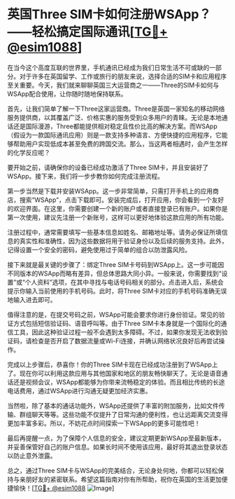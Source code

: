 # 英国Three SIM卡如何注册WSApp？——轻松搞定国际通讯[[TG💪+ @esim1088](https://t.me/s/esim1088)]

在当今这个高度互联的世界里，手机通讯已经成为我们日常生活不可或缺的一部分。对于许多在英国留学、工作或旅行的朋友来说，选择合适的SIM卡和应用程序至关重要。今天，我们就来聊聊英国三大运营商之一——Three的SIM卡如何与WSApp配合使用，让你随时随地保持联系。

首先，让我们简单了解一下Three这家运营商。Three是英国一家知名的移动网络服务提供商，以其覆盖广泛、价格实惠的服务受到众多用户的青睐。无论是本地通话还是国际漫游，Three都能提供相对稳定且性价比高的解决方案。而WSApp（假设为一款国际通讯应用）则是一款支持多种语言、方便快捷的应用程序，它能够帮助用户实现低成本甚至免费的跨国交流。那么，当这两者相遇时，会产生怎样的化学反应呢？

要开始之前，请确保你的设备已经成功激活了Three SIM卡，并且安装好了WSApp。接下来，我们将一步步教你如何完成注册流程。

第一步当然是下载并安装WSApp。这一步非常简单，只需打开手机上的应用商店，搜索“WSApp”，点击下载即可。安装完成后，打开应用，你会看到一个友好的欢迎界面。在这里，你需要创建一个新的账户或者直接登录已有账户。如果你是第一次使用，建议先注册一个新账号，这样可以更好地体验这款应用的所有功能。

注册过程中，通常需要填写一些基本信息如姓名、邮箱地址等。请务必保证所填信息的真实性和准确性，因为这些数据将用于验证身份以及后续的服务支持。此外，记得设置一个安全的密码，避免使用过于简单的组合以防泄露风险。

接下来就是最关键的步骤了：绑定Three SIM卡号码到WSApp上。这一步可能因不同版本的WSApp而略有差异，但总体思路大同小异。一般来说，你需要找到“设置”或“个人资料”选项，在其中寻找与电话号码相关的部分。点击进入后，系统会提示你输入当前使用的手机号码。此时，将Three SIM卡对应的手机号码准确无误地输入进去即可。

值得注意的是，在提交号码之前，WSApp可能会要求你进行身份验证。常见的验证方式包括短信验证码、语音呼叫等。由于Three SIM卡本身就是一个国际化的通信工具，因此这种验证过程一般不会遇到太多障碍。不过，如果你发现无法收到验证码，请检查是否开启了数据流量或Wi-Fi连接，并确认网络状况良好后再尝试操作。

完成以上步骤后，恭喜你！你的Three SIM卡现在已经成功注册到了WSApp上了。现在你可以利用这款应用与其他国家和地区的朋友畅快聊天了。无论是语音通话还是视频会议，WSApp都能够为你带来流畅稳定的体验。而且相比传统的长途电话费用，通过WSApp进行沟通无疑更加经济实惠。

当然啦，除了基本的通话功能外，WSApp还提供了丰富的附加服务，比如文件传输、群组聊天等等。这些功能不仅提升了日常沟通的便利性，也让远距离交流变得更加丰富多彩。所以，不妨花点时间探索一下WSApp的更多可能性吧！

最后再提醒一点，为了保障个人信息的安全，建议定期更新WSApp至最新版本，并妥善保管好自己的账户信息。如果长时间不使用该应用，最好将其退出登录状态以防止意外泄露。

总之，通过Three SIM卡与WSApp的完美结合，无论身处何地，你都可以轻松保持与亲朋好友的紧密联系。希望这篇指南对你有所帮助，祝你在英国的生活更加便捷愉快！[[TG💪+ @esim1088](https://t.me/s/esim1088) ![Image](https://i.postimg.cc/4NQfJmqS/Snipaste-2025-05-13-00-14-12.png)]